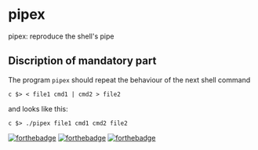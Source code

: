 # pipex
  pipex: reproduce the shell's pipe 
  
## Discription of mandatory part
The program ```pipex``` should repeat the behaviour of the next shell command

`c $> < file1 cmd1 | cmd2 > file2 `

and looks like this:

`c $> ./pipex file1 cmd1 cmd2 file2 `

[![forthebadge](https://forthebadge.com/images/badges/built-with-love.svg)](https://forthebadge.com)
[![forthebadge](https://forthebadge.com/images/badges/made-with-c.svg)](https://forthebadge.com)
[![forthebadge](https://forthebadge.com/images/badges/powered-by-coffee.svg)](https://forthebadge.com)
